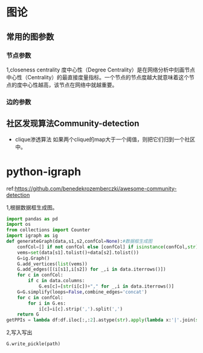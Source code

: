<!--
 * @Description: 
 * @version: 
 * @Author: wenyuhao
 * @Date: 2023-02-23 08:52:17
 * @LastEditors: wenyuhao
 * @LastEditTime: 2023-02-25 14:10:52
-->
# 图论
## 常用的图参数
### 节点参数
1,closeness centrality
度中心性（Degree Centrality）是在网络分析中刻画节点中心性（Centrality）的最直接度量指标。一个节点的节点度越大就意味着这个节点的度中心性越高，该节点在网络中就越重要。

### 边的参数


## 社区发现算法Community-detection
- clique渗透算法
如果两个clique的map大于一个阈值，则把它们归到一个社区中。


# python-igraph
ref:https://github.com/benedekrozemberczki/awesome-community-detection

1,根据数据框生成图。
```python
import pandas as pd
import os
from collections import Counter
import igraph as ig
def generateGraph(data,s1,s2,confCol=None):#数据框生成图
    confCol=[] if not confCol else [confCol] if isinstance(confCol,str) else confCol
    vems=set(data[s1].tolist()+data[s2].tolist())
    G=ig.Graph()
    G.add_vertices(list(vems))
    G.add_edges([(i[s1],i[s2]) for _,i in data.iterrows()])
    for c in confCol:
        if c in data.columns:
            G.es[c]=[str(i[c])+"," for _,i in data.iterrows()]
    G=G.simplify(loops=False,combine_edges='concat')
    for c in confCol:
        for i in G.es:
            i[c]=i[c].strip(',').split(',')
    return G
getPPIs = lambda df:df.iloc[:,:2].astype(str).apply(lambda x:'|'.join(sorted(x)),axis=1)
```
2,写入写出
```python
G.write_pickle(path)
```
